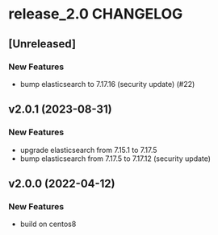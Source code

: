 # release_2.0 CHANGELOG

## [Unreleased]

### New Features

- bump elasticsearch to 7.17.16 (security update) (#22)

## v2.0.1 (2023-08-31)

### New Features

- upgrade elasticsearch from 7.15.1 to 7.17.5
- bump elasticsearch from 7.17.5 to 7.17.12 (security update)

## v2.0.0 (2022-04-12)

### New Features

- build on centos8


